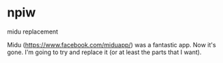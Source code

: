 # npiw
midu replacement

Midu (https://www.facebook.com/miduapp/) was a fantastic app.  Now it's gone.  I'm going to try and replace it (or at least the parts that I want).
